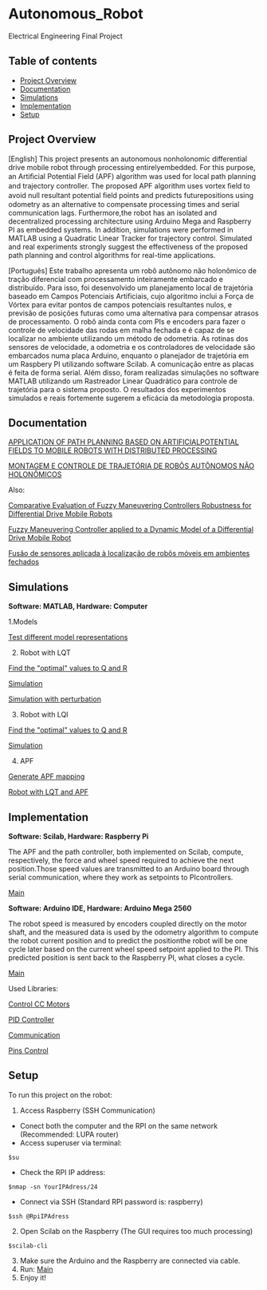 # Autonomous_Robot
Electrical Engineering Final Project

## Table of contents
* [Project Overview](#project-overview)
* [Documentation](#documentation)
* [Simulations](#simulations)
* [Implementation](#implementation)
* [Setup](#setup)

## Project Overview

[English]
This project presents an autonomous nonholonomic differential drive mobile robot through processing entirelyembedded. For this purpose, an Artiﬁcial Potential Field (APF) algorithm was used for local path planning and trajectory controller. The proposed APF algorithm uses vortex ﬁeld to avoid null resultant potential ﬁeld points and predicts futurepositions using odometry as an alternative to compensate processing times and serial communication lags. Furthermore,the robot has an isolated and decentralized processing architecture using Arduino Mega and Raspberry PI as embedded systems. In addition, simulations were performed in MATLAB using a Quadratic Linear Tracker for trajectory control. Simulated and real experiments strongly suggest the effectiveness of the proposed path planning and control algorithms for real-time applications.

[Português]
Este trabalho apresenta um robô autônomo não holonômico de tração diferencial com processamento inteiramente embarcado e distribuído. Para isso, foi desenvolvido um planejamento local de trajetória baseado em Campos Potenciais Artificiais, cujo algoritmo inclui a Força de Vórtex para evitar pontos de campos potenciais resultantes nulos, e previsão de posições futuras como uma alternativa para compensar atrasos de processamento. O robô ainda conta com PIs e encoders para fazer o controle de velocidade das rodas em malha fechada e é capaz de se localizar no ambiente utilizando um método de odometria. As rotinas dos sensores de velocidade, a odometria e os controladores de velocidade são embarcados numa placa Arduino, enquanto o planejador de trajetória em um Raspbery PI utilizando software Scilab. A comunicação entre as placas é feita de forma serial. Além disso, foram realizadas simulações no software MATLAB utilizando um Rastreador Linear Quadrático para controle de trajetória para o sistema proposto. O resultados dos experimentos simulados e reais fortemente sugerem  a eficácia da metodologia proposta. 



## Documentation


[APPLICATION OF PATH PLANNING BASED ON ARTIFICIALPOTENTIAL FIELDS TO MOBILE ROBOTS WITH DISTRIBUTED PROCESSING](https://www.researchgate.net/publication/326431781_Application_of_path_planning_based_on_Artificial_Potential_Fields_to_mobile_robots_with_distributed_processing)

[MONTAGEM E CONTROLE DE TRAJETÓRIA DE  ROBÔS AUTÔNOMOS NÃO HOLONÔMICOS](https://www.overleaf.com/read/vtmyncphdbms)

Also:

[Comparative Evaluation of Fuzzy Maneuvering Controllers Robustness for Differential Drive Mobile Robots](https://proceedings.science/sbai-2019/trabalhos/comparative-evaluation-of-fuzzy-maneuvering-controllers-robustness-for-different)

[Fuzzy Maneuvering Controller applied to a Dynamic Model of a Differential Drive Mobile Robot](https://ieeexplore.ieee.org/document/8491684/)

[Fusão de sensores aplicada à localização de robôs móveis em ambientes fechados](https://www.researchgate.net/publication/326434120_Fusao_de_sensores_aplicada_a_localizacao_de_robos_moveis_em_ambientes_fechados)


## Simulations
**Software: MATLAB,
Hardware: Computer**



1.Models

[Test different model representations](Simulations_Matlab/main_verificacao.m)


2. Robot with LQT

[Find the "optimal" values to Q and R](Simulations_Matlab/main_lqt_ajuste.m)

[Simulation](main_lqt.m)

[Simulation with perturbation](Simulations_Matlab/main_lqt_perturb.m)


3. Robot with LQI

[Find the "optimal" values to Q and R](Simulations_Matlab/main_lqi_ajuste.m)

[Simulation](Simulations_Matlab/main_lqi.m)


4. APF

[Generate APF mapping](Simulations_Matlab/main_plot_APF.m)

[Robot with LQT and APF](Simulations_Matlab/main_lqtapf.m)



## Implementation

**Software: Scilab, 
Hardware: Raspberry Pi**

The APF and the path controller, both implemented on Scilab, compute, respectively, the force and wheel speed required to achieve the next position.Those speed values are transmitted to an Arduino board through serial communication, where they work as setpoints to PIcontrollers. 


[Main](Impl_Raspberry/APFControlador_Sensores.sce)



**Software: Arduino IDE, 
Hardware: Arduino Mega 2560**

The robot speed is measured by encoders coupled directly on the motor shaft, and the measured data is used by the odometry algorithm to compute the robot current position and to predict the positionthe robot will be one cycle later based on the current wheel speed setpoint applied to the PI. This predicted position is sent back to the Raspberry PI, what closes a cycle.

[Main](Impl_Arduino/PID_Odometria.ino)


Used Libraries:

[Control CC Motors](Impl_Arduino/Adafruit.zip)

[PID Controller](Impl_Arduino/PID.zip)

[Communication](Impl_Arduino/digitalWriteFastinterruptSafe.zip)

[Pins Control](Impl_Arduino/Utility.zip)


	
## Setup
To run this project on the robot:


1. Access Raspberry (SSH Communication)
- Conect both the computer and the RPI on the same network (Recommended: LUPA router)
- Access superuser via terminal:
```
$su
```
- Check the RPI IP address:
```
$nmap -sn YourIPAdress/24
```
- Connect via SSH (Standard RPI password is: raspberry)
```
$ssh @RpiIPAdress
```

2. Open Scilab on the Raspberry (The GUI requires too much processing)
```
$scilab-cli
```
3. Make sure the Arduino and the Raspberry are connected via cable.
4. Run:
[Main](Impl_Raspberry/APFControlador_Sensores.sce)
5. Enjoy it!

